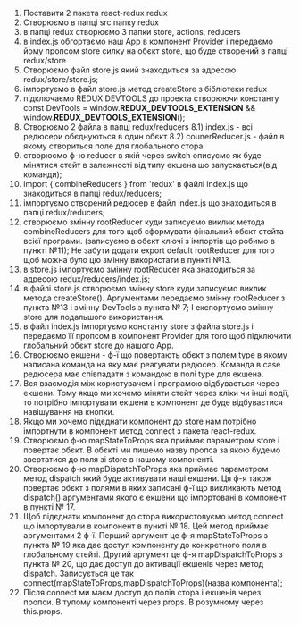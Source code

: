 1. Поставити 2 пакета react-redux redux
2. Створюємо в папці src папку redux
3. в папці redux створюємо 3 папки store, actions, reducers
4. в index.js обгортаємо наш App в компонент Provider і передаємо йому пропсом store силку на обєкт storе, що буде створений в папці redux/store
5. Створюємо файл store.js який знаходиться за адресою redux/store/store.js;
6. імпортуємо в файл store.js метод createStore з бібліотеки redux
7. підключаємо REDUX DEVTOOLS до проекта створюючи константу const DevTools = window.**REDUX_DEVTOOLS_EXTENSION** && window.**REDUX_DEVTOOLS_EXTENSION**();
8. Створюємо 2 файла в папці redux/reducers
   8.1) index.js - всі редюсери обєднуються в один обєкт
   8.2) counerReducer.js - файл в якому створиться поле для глобального стора.
9. створюємо ф-ю reducer в якій через switch описуємо як буде мінятися стейт в залежності від типу екшена що запускається(від команди);
10. import { combineReducers } from 'redux' в файлі index.js що знаходиться в папці redux/reducers;
11. імпортуємо створений редюсер в файл index.js що знаходиться в папці redux/reducers;
12. створюємо змінну rootReducer куди записуємо виклик метода combineReducers для того щоб сформувати фінальний обєкт стейта всієї програми. (записуємо в обєкт ключі з імпортів що робимо в пункті №11); Не забути додати export default rootReducer для того щоб можна було цю змінну використати в пункті №13.
13. в store.js імпортуємо змінну rootReducer яка знаходиться за адресою redux/reducers/index.js;
14. в файлі store.js створюємо змінну store куди записуємо виклик метода createStore(). Аргументами передаємо змінну rootReducer з пункта №13 і змінну DevTools з пункта № 7; І експортуємо змінну store для подальшого використання.
15. в файл index.js імпортуємо константу store з файла store.js і передаємо її пропсом в компонент Provider для того щоб підключити глобальний обєкт store до нашого App.
16. Створюємо екшени - ф-ї що повертають обєкт з полем type в якому написана команда на яку має реагувати редюсер.
    Команда в case редюсера має співпадати з командою в полі type для екшена.
17. Вся взаємодія між користувачем і програмою відбувається через екшени. Тому якщо ми хочемо міняти стейт через кліки чи інші події, то потрібно імпортувати екшени в компонент де буде відбуваєтися навішування на кнопки.
18. Якщо ми хочемо підєднати компонент до store нам потрібно імпортнути в компонент метод connect з пакета react-redux.
19. Створюємо ф-ю mapStateToProps яка приймає параметром store і повертає обєкт. В обєкті ми пишемо назву пропса за якою будемо звертатися до поля зі store в нашому компоненті.
20. Створюємо ф-ю mapDispatchToProps яка приймає параметром метод dispatch який буде активувати наші екшени. Ця ф-я також повертає обєкт з полями в яких записані ф-ї що викликають метод dispatch() аргументами якого є екшени що імпортовані в компонент в пункті № 17.
21. Щоб підєднати компонент до стора використовуємо метод connect що імпортували в компонент в пункті № 18. Цей метод приймає аргументами 2 ф-ї. Перший аргумент це ф-я mapStateToProps з пункта № 19 яка дає доступ компоненту до конкретного поля в глобальному стейті. Другий аргумент це ф-я mapDispatchToProps з пункта № 20, що дає доступ до активації екшенів через метод dispatch. Записується це так
    connect(mapStateToProps,mapDispatchToProps)(назва компонента);
22. Після connect ми маєм доступ до полів стора і екшенів через пропси. В тупому компоненті через props. В розумному через this.props.
